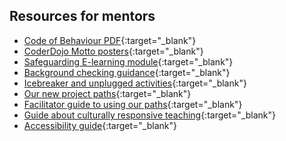 ## Resources for mentors

+ [Code of Behaviour PDF](https://help.coderdojo.com/cdkb/s/article/Code-of-Behaviour-volunteers){:target="_blank"}
+ [CoderDojo Motto posters](https://help.coderdojo.com/cdkb/s/article/Dojo-Motto-Posters){:target="_blank"}
+ [Safeguarding E-learning module](https://projects.raspberrypi.org/en/projects/safeguarding-module/){:target="_blank"}
+ [Background checking guidance](https://help.coderdojo.com/cdkb/s/article/Background-Checking-Volunteers){:target="_blank"}
+ [Icebreaker and unplugged activities](https://coderdojo.com/2022/08/24/icebreakers-and-unplugged-activities-for-your-club/){:target="_blank"}
+ [Our new project paths](https://projects.raspberrypi.org/en/paths){:target="_blank"}
+ [Facilitator guide to using our paths](https://projects.raspberrypi.org/en/projects/321-make-facilitator-guide){:target="_blank"}
+ [Guide about culturally responsive teaching](https://www.raspberrypi.org/blog/culturally-relevant-computing-curriculum-guidelines-for-teachers/){:target="_blank"}
+ [Accessibility guide](https://help.coderdojo.com/cdkb/s/article/CoderDojo-Accessibility-Guide){:target="_blank"}
